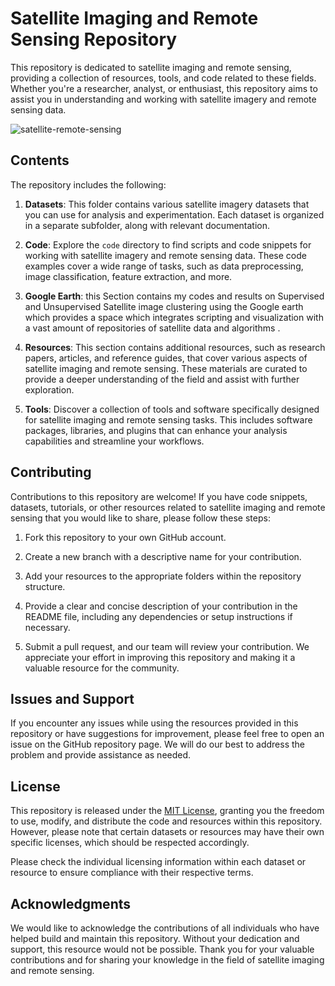 # Satellite Imaging and Remote Sensing Repository

This repository is dedicated to satellite imaging and remote sensing, providing a collection of resources, tools, and code related to these fields. Whether you're a researcher, analyst, or enthusiast, this repository aims to assist you in understanding and working with satellite imagery and remote sensing data.

![satellite-remote-sensing](https://github.com/RahulKumar-007/Remote-Sensing-and-Satellite-imagery/assets/117337265/685643ab-307d-40b0-b57e-f201ea3dec57)



## Contents

The repository includes the following:

1. **Datasets**: This folder contains various satellite imagery datasets that you can use for analysis and experimentation. Each dataset is organized in a separate subfolder, along with relevant documentation.

2. **Code**: Explore the `code` directory to find scripts and code snippets for working with satellite imagery and remote sensing data. These code examples cover a wide range of tasks, such as data preprocessing, image classification, feature extraction, and more.

3. **Google Earth**: this Section contains  my codes and results on Supervised and Unsupervised Satellite image clustering using the Google earth which provides a space which integrates scripting and visualization with a vast amount of repositories of satellite data and algorithms .

4. **Resources**: This section contains additional resources, such as research papers, articles, and reference guides, that cover various aspects of satellite imaging and remote sensing. These materials are curated to provide a deeper understanding of the field and assist with further exploration.

5. **Tools**: Discover a collection of tools and software specifically designed for satellite imaging and remote sensing tasks. This includes software packages, libraries, and plugins that can enhance your analysis capabilities and streamline your workflows.

## Contributing

Contributions to this repository are welcome! If you have code snippets, datasets, tutorials, or other resources related to satellite imaging and remote sensing that you would like to share, please follow these steps:

1. Fork this repository to your own GitHub account.

2. Create a new branch with a descriptive name for your contribution.

3. Add your resources to the appropriate folders within the repository structure.

4. Provide a clear and concise description of your contribution in the README file, including any dependencies or setup instructions if necessary.

5. Submit a pull request, and our team will review your contribution. We appreciate your effort in improving this repository and making it a valuable resource for the community.

## Issues and Support

If you encounter any issues while using the resources provided in this repository or have suggestions for improvement, please feel free to open an issue on the GitHub repository page. We will do our best to address the problem and provide assistance as needed.

## License

This repository is released under the [MIT License](LICENSE), granting you the freedom to use, modify, and distribute the code and resources within this repository. However, please note that certain datasets or resources may have their own specific licenses, which should be respected accordingly.

Please check the individual licensing information within each dataset or resource to ensure compliance with their respective terms.

## Acknowledgments

We would like to acknowledge the contributions of all individuals who have helped build and maintain this repository. Without your dedication and support, this resource would not be possible. Thank you for your valuable contributions and for sharing your knowledge in the field of satellite imaging and remote sensing.
